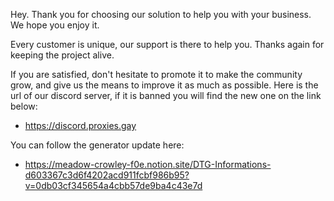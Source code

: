 Hey.
Thank you for choosing our solution to help you with your business.
We hope you enjoy it.

Every customer is unique, our support is there to help you.
Thanks again for keeping the project alive.

If you are satisfied, don't hesitate to promote it to make the community grow, and give us the means to improve it as much as possible.
Here is the url of our discord server, if it is banned you will find the new one on the link below:

- https://discord.proxies.gay

You can follow the generator update here:

- https://meadow-crowley-f0e.notion.site/DTG-Informations-d603367c3d6f4202acd911fcbf986b95?v=0db03cf345654a4cbb57de9ba4c43e7d